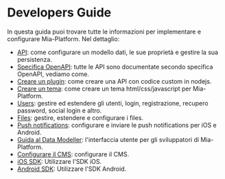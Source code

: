 # Developers Guide

In questa guida puoi trovare tutte le informazioni per implementare e configurare  Mia-Platform. Nel dettaglio:

- [API](api.md): come configurare un modello dati, le sue proprietà e gestire la sua persistenza.
- [Specifica OpenAPI](openapi.md): tutte le API sono documentate secondo specifica OpenAPI, vediamo come.
- [Creare un plugin](plugin.md): come creare una API con codice custom in nodejs.
- [Creare un tema](theme.md): come creare un tema html/css/javascript per Mia-Platform.
- [Users](users.md): gestire ed estendere gli utenti, login, registrazione, recupero password, social login e altro.
- [Files](files.md): gestire, estendere e configurare i files.
- [Push notifications](push_notifications.md): configurare e inviare le push notifications per iOS e Android.
- [Guida al Data Modeller](data_modeller.md): l'interfaccia utente per gli sviluppatori di Mia-Platform.
- [Configurare il CMS](conf_cms.md): configurare il CMS.
- [iOS SDK](sdk_ios.md): Utilizzare l'SDK iOS.
- [Android SDK](sdk_android.md): Utilizzare l'SDK Android.
